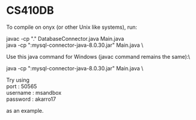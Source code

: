 # CS410DB

To compile on onyx (or other Unix like systems), run:

javac -cp "." DatabaseConnector.java Main.java\
java -cp ":mysql-connector-java-8.0.30.jar" Main.java <port> <username> <password>\


Use this java command for Windows (javac command remains the same):\\


java -cp ":mysql-connector-java-8.0.30.jar" Main.java <port> <username> <password>\\


Try using\
port : 50565\
username : msandbox\
password : akarro17

as an example.
